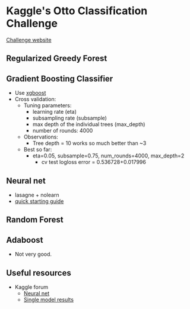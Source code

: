 # Kaggle's Otto Classification Challenge


[Challenge website](https://www.kaggle.com/c/otto-group-product-classification-challenge)

## Regularized Greedy Forest


## Gradient Boosting Classifier

* Use [xgboost](https://github.com/dmlc/xgboost)
* Cross validation: 
  - Tuning parameters:
    - learning rate (eta)
    - subsampling rate (subsample)
    - max depth of the individual trees (max_depth)
    - number of rounds: 4000
  - Observations:
    - Tree depth = 10 works so much better than ~3
  - Best so far:
    - eta=0.05, subsample=0.75, num_rounds=4000, max_depth=2
      - cv test logloss error = 0.536728+0.017996


## Neural net

* lasagne + nolearn
* [quick starting guide](http://nbviewer.ipython.org/github/ottogroup/kaggle/blob/master/Otto_Group_Competition.ipynb)

## Random Forest

## Adaboost

* Not very good.


## Useful resources

* Kaggle forum
  * [Neural net](https://www.kaggle.com/c/otto-group-product-classification-challenge/forums/t/13016/neural-nets-in-sklearn/68544#post68544)
  * [Single model results](https://www.kaggle.com/c/otto-group-product-classification-challenge/forums/t/13302/how-far-could-you-get-with-just-one-model)

    
